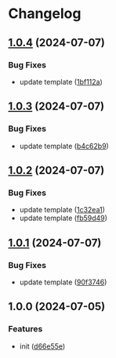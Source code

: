 # Changelog

## [1.0.4](https://github.com/polyrepos/env/compare/v1.0.3...v1.0.4) (2024-07-07)


### Bug Fixes

* update template ([1bf112a](https://github.com/polyrepos/env/commit/1bf112adf802661fcb73dc2145c9a40cd4cab89e))

## [1.0.3](https://github.com/polyrepos/env/compare/v1.0.2...v1.0.3) (2024-07-07)


### Bug Fixes

* update template ([b4c62b9](https://github.com/polyrepos/env/commit/b4c62b9712a8f9f0f499ede9b8bbf959f091a909))

## [1.0.2](https://github.com/polyrepos/env/compare/v1.0.1...v1.0.2) (2024-07-07)


### Bug Fixes

* update template ([1c32ea1](https://github.com/polyrepos/env/commit/1c32ea1df027b01c4105eab97649f0c6a76bddd0))
* update template ([fb59d49](https://github.com/polyrepos/env/commit/fb59d49e0e2d42cf7628da55396b411b21b974d7))

## [1.0.1](https://github.com/polyrepos/env/compare/v1.0.0...v1.0.1) (2024-07-07)


### Bug Fixes

* update template ([90f3746](https://github.com/polyrepos/env/commit/90f3746c1967fd9de624b64f285d40f98aa6a8ce))

## 1.0.0 (2024-07-05)


### Features

* init ([d66e55e](https://github.com/polyrepos/env/commit/d66e55ebf9e28128b52f5e48d58a276bfe9add9f))
